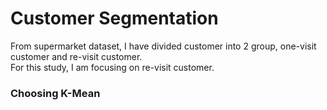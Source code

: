 # Customer Segmentation
From supermarket dataset, I have divided customer into 2 group, one-visit customer and re-visit customer.<br />
For this study, I am focusing on re-visit customer. <br />
### Choosing K-Mean
